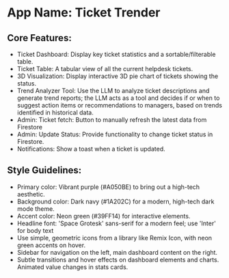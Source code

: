 # **App Name**: Ticket Trender

## Core Features:

- Ticket Dashboard: Display key ticket statistics and a sortable/filterable table.
- Ticket Table: A tabular view of all the current helpdesk tickets.
- 3D Visualization: Display interactive 3D pie chart of tickets showing the status.
- Trend Analyzer Tool: Use the LLM to analyze ticket descriptions and generate trend reports; the LLM acts as a tool and decides if or when to suggest action items or recommendations to managers, based on trends identified in historical data.
- Admin: Ticket fetch: Button to manually refresh the latest data from Firestore
- Admin: Update Status: Provide functionality to change ticket status in Firestore.
- Notifications: Show a toast when a ticket is updated.

## Style Guidelines:

- Primary color: Vibrant purple (#A050BE) to bring out a high-tech aesthetic.
- Background color: Dark navy (#1A202C) for a modern, high-tech dark mode theme.
- Accent color: Neon green (#39FF14) for interactive elements.
- Headline font: 'Space Grotesk' sans-serif for a modern feel; use 'Inter' for body text
- Use simple, geometric icons from a library like Remix Icon, with neon green accents on hover.
- Sidebar for navigation on the left, main dashboard content on the right.
- Subtle transitions and hover effects on dashboard elements and charts. Animated value changes in stats cards.